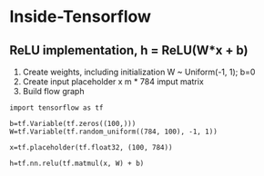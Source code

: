 # Inside-Tensorflow



## ReLU implementation, h = ReLU(W*x + b)


1.  Create weights, including initialization
	W ~ Uniform(-1, 1); b=0
2.  Create input placeholder x
		m * 784 imput matrix
3.  Build flow graph



```
import tensorflow as tf

b=tf.Variable(tf.zeros((100,)))
W=tf.Variable(tf.random_uniform((784, 100), -1, 1))

x=tf.placeholder(tf.float32, (100, 784))

h=tf.nn.relu(tf.matmul(x, W) + b)
```


